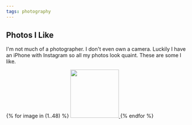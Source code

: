 ```yaml
---
tags: photography
---
```


<article>
<h1>Photos I Like</h1>
<p>I'm not much of a photographer. I don't even own a camera. Luckily I have an iPhone with Instagram so all my photos look quaint. These are some I like.</p>
<div class="galleryRow">
  {% for image in (1..48) %}
    <a href="images/photos/photos{{ image }}.jpg" class="luminous" rel="Photos">
      <img src="images/photos/photos{{ image }}-thumb.jpg" width="132" height="132">
    </a>
  {% endfor %}
</div>
</article>
<div class="clear"></div>
